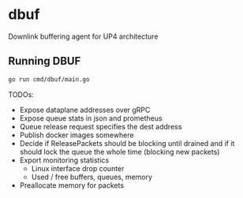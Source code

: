 # dbuf
Downlink buffering agent for UP4 architecture

## Running DBUF

```bash
go run cmd/dbuf/main.go
```

TODOs:
 - Expose dataplane addresses over gRPC 
 - Expose queue stats in json and prometheus
 - Queue release request specifies the dest address
 - Publish docker images somewhere
 - Decide if ReleasePackets should be blocking until drained and if it should lock the queue the whole time (blocking new packets) 
 - Export monitoring statistics
    - Linux interface drop counter
    - Used / free buffers, queues, memory
 - Preallocate memory for packets
